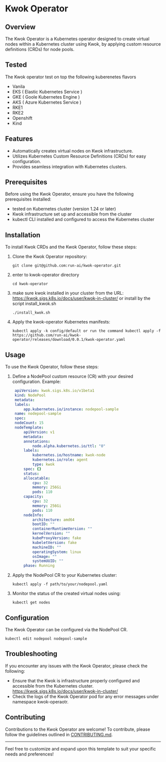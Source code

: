 # Kwok Operator

## Overview

The Kwok Operator is a Kubernetes operator designed to create virtual nodes within a Kubernetes cluster using Kwok, by applying custom resource definitions (CRDs) for node pools.

## Tested
The Kwok operator test on top the following kuberenetes flavors 
  - Vanila 
  - EKS ( Elastic Kubernetes Service )
  - GKE ( Goole Kubernetes Engine )
  - AKS ( Azure Kubernetes Service ) 
  - RKE1 
  - RKE2 
  - Openshift 
  - Kind 

## Features

- Automatically creates virtual nodes on Kwok infrastructure.
- Utilizes Kubernetes Custom Resource Definitions (CRDs) for easy configuration.
- Provides seamless integration with Kubernetes clusters.

## Prerequisites

Before using the Kwok Operator, ensure you have the following prerequisites installed:

- tested on Kubernetes cluster (version 1.24 or later)
- Kwok infrastructure set up and accessible from the cluster
- kubectl CLI installed and configured to access the Kubernetes cluster

## Installation

To install Kwok CRDs and the Kwok Operator, follow these steps:

1. Clone the Kwok Operator repository:

   ```shell
   git clone git@github.com:run-ai/kwok-operator.git
   ```
2. enter to kwok-operator directory
   ```shell
   cd kwok-operator
   ```
3. make sure kwok installed in your cluster from the URL: https://kwok.sigs.k8s.io/docs/user/kwok-in-cluster/
   or install by the script install_kwok.sh
   ```shell
   ./install_kwok.sh
   ```

3. Apply the kwok-operator Kubernetes manifests:
   ```shell
   kubectl apply -k config/default or run the command kubectl apply -f https://github.com/run-ai/kwok-operator/releases/download/0.0.1/kwok-operator.yaml
   ```

## Usage

To use the Kwok Operator, follow these steps:

1. Define a NodePool custom resource (CR) with your desired configuration. Example:

   ```yaml
    apiVersion: kwok.sigs.k8s.io/v1beta1
    kind: NodePool
    metadata:
    labels:
        app.kubernetes.io/instance: nodepool-sample
    name: nodepool-sample
    spec:
    nodeCount: 15
    nodeTemplate:
        apiVersion: v1
        metadata:
        annotations:
            node.alpha.kubernetes.io/ttl: "0"
        labels:
            kubernetes.io/hostname: kwok-node
            kubernetes.io/role: agent
            type: kwok
        spec: {}
        status:
        allocatable:
            cpu: 32
            memory: 256Gi
            pods: 110
        capacity:
            cpu: 32
            memory: 256Gi
            pods: 110
        nodeInfo:
            architecture: amd64
            bootID: ""
            containerRuntimeVersion: ""
            kernelVersion: ""
            kubeProxyVersion: fake
            kubeletVersion: fake
            machineID: ""
            operatingSystem: linux
            osImage: ""
            systemUUID: ""
        phase: Running
   ```

2. Apply the NodePool CR to your Kubernetes cluster:

   ```shell
   kubectl apply -f path/to/your/nodepool.yaml
   ```

3. Monitor the status of the created virtual nodes using:
   ```shell
   kubectl get nodes 
   ```

## Configuration

The Kwok Operator can be configured via the NodePool CR.
   ```shell
   kubectl edit nodepool nodepool-sample
   ```

## Troubleshooting

If you encounter any issues with the Kwok Operator, please check the following:

- Ensure that the Kwok is infrastructure properly configured and accessible from the Kubernetes cluster. 
  https://kwok.sigs.k8s.io/docs/user/kwok-in-cluster/
- Check the logs of the Kwok Operator pod for any error messages under namespace kwok-operaotr.

## Contributing

Contributions to the Kwok Operator are welcome! To contribute, please follow the guidelines outlined in [CONTRIBUTING.md](./CONTRIBUTING.md).

---

Feel free to customize and expand upon this template to suit your specific needs and preferences!